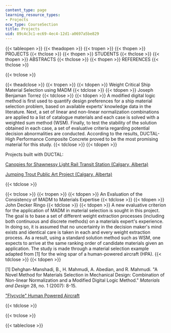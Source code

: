 ```yaml
---
content_type: page
learning_resource_types:
- Projects
ocw_type: CourseSection
title: Projects
uid: 89c4c3c1-ec69-4ec4-12d1-a0697a5be829
---
```


{{< tableopen >}}
{{< theadopen >}}
{{< tropen >}}
{{< thopen >}}
PROJECTS
{{< thclose >}}
{{< thopen >}}
STUDENTS
{{< thclose >}}
{{< thopen >}}
ABSTRACTS
{{< thclose >}}
{{< thopen >}}
REFERENCES
{{< thclose >}}

{{< trclose >}}

{{< theadclose >}}
{{< tropen >}}
{{< tdopen >}}
Weight Critical Ship Material Selection using MADM
{{< tdclose >}}
{{< tdopen >}}
Joseph Benjaman Torrez
{{< tdclose >}}
{{< tdopen >}}
A modified digital logic method is first used to quantify design preferences for a ship material selection problem, based on available experts' knowledge data in the literature. Next, a set of linear and non-linear normalization combinations are applied to a list of catalogue materials and each case is solved with a weighted sum method (WSM). Finally, to test the stability of the solution obtained in each case, a set of evaluative criteria regarding potential decision abnormalities are conducted. According to the results, DUCTAL-High Performance Composite Concrete proved to be the most promising material for this study.
{{< tdclose >}}
{{< tdopen >}}


Projects built with DUCTAL:

[Canopies for Shawnessy Light Rail Transit Station (Calgary, Alberta)](https://www.ductal.com/en/architecture/shawnessy-station)

[Jumping Trout Public Art Project (Calgary, Alberta)](http://www.cpci.ca/?sc=potm&pn=monthly112006)


{{< tdclose >}}

{{< trclose >}}
{{< tropen >}}
{{< tdopen >}}
An Evaluation of the Consistency of MADM to Materials Expertise
{{< tdclose >}}
{{< tdopen >}}
John Decker Ringo
{{< tdclose >}}
{{< tdopen >}}
A new evaluative criterion for the application of MADM in material selection is sought in this project. The goal is to base a set of different weight extraction processes (including both continuous and discrete methods) on a materials expert's experience. In doing so, it is assumed that no uncertainty in the decision maker's mind exists and identical care is taken in each and every weight extraction process. As a result, using a standard solution method such as WSM, one expects to arrive at the same ranking order of candidate materials given an application. The study is made through a material selection example adapted from \[1\] for the wing spar of a human-powered aircraft (HPA).
{{< tdclose >}}
{{< tdopen >}}


\[1\] Dehghan-Manshadi, B., H. Mahmudi, A. Abedian, and R. Mahmudi. "A Novel Method for Materials Selection in Mechanical Design: Combination of Non-linear Normalization and a Modified Digital Logic Method." _Materials and Design_ 28, no. 1 (2007): 8-15.

["Flycycle" Human Powered Aircraft](http://peswiki.com/index.php/Directory:Flycycle)


{{< tdclose >}}

{{< trclose >}}

{{< tableclose >}}